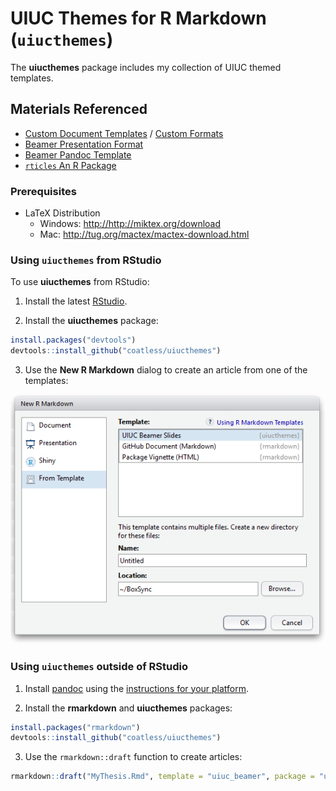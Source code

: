 # UIUC Themes for R Markdown (`uiucthemes`)

The **uiucthemes** package includes my collection of UIUC themed templates.

## Materials Referenced

- [Custom Document Templates](http://rmarkdown.rstudio.com/developer_document_templates.html) / [Custom Formats](http://rmarkdown.rstudio.com/developer_custom_formats.html)
- [Beamer Presentation Format](http://rmarkdown.rstudio.com/beamer_presentation_format.html)
- [Beamer Pandoc Template](https://github.com/jgm/pandoc-templates/blob/master/default.beamer)
- [`rticles` An R Package](https://github.com/rstudio/rticles)

### Prerequisites

- LaTeX Distribution
   - Windows: <http://http://miktex.org/download>
   - Mac: <http://tug.org/mactex/mactex-download.html>
   
### Using `uiucthemes` from RStudio

To use **uiucthemes** from RStudio:

1) Install the latest [RStudio](http://www.rstudio.com/products/rstudio/download/).

2) Install the **uiucthemes** package: 

```r
install.packages("devtools")
devtools::install_github("coatless/uiucthemes")
```

3) Use the **New R Markdown** dialog to create an article from one of the templates:

![New R Markdown](uiucthemes.png)
    
    
### Using `uiucthemes` outside of RStudio

1) Install [pandoc](http://johnmacfarlane.net/pandoc/) using the [instructions for your platform](https://github.com/rstudio/rmarkdown/blob/master/PANDOC.md).

2) Install the **rmarkdown** and **uiucthemes** packages:

```r
install.packages("rmarkdown")
devtools::install_github("coatless/uiucthemes")
```
    
3) Use the `rmarkdown::draft` function to create articles:

```r
rmarkdown::draft("MyThesis.Rmd", template = "uiuc_beamer", package = "uiucthemes")
```

